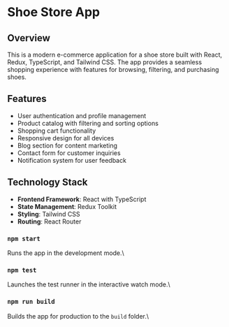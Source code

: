# Shoe Store App

## Overview

This is a modern e-commerce application for a shoe store built with React, Redux, TypeScript, and Tailwind CSS. The app provides a seamless shopping experience with features for browsing, filtering, and purchasing shoes.

## Features

- User authentication and profile management
- Product catalog with filtering and sorting options
- Shopping cart functionality
- Responsive design for all devices
- Blog section for content marketing
- Contact form for customer inquiries
- Notification system for user feedback

## Technology Stack

- **Frontend Framework**: React with TypeScript
- **State Management**: Redux Toolkit
- **Styling**: Tailwind CSS
- **Routing**: React Router

### `npm start`

Runs the app in the development mode.\

### `npm test`

Launches the test runner in the interactive watch mode.\

### `npm run build`

Builds the app for production to the `build` folder.\
